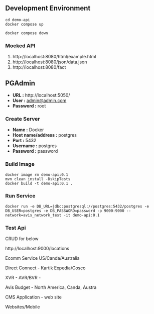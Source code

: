 ## Development Environment
```
cd demo-api
docker compose up

docker compose down
```
### Mocked API
1. http://localhost:8080/html/example.html
2. http://localhost:8080/json/data.json
3. http://localhost:8080/fact

## PGAdmin
* **URL :** http://localhost:5050/
* **User :** admin@admin.com
* **Password :** root

### Create Server
* **Name :** Docker
* **Host name/address :** postgres
* **Port :** 5432
* **Username :** postgres
* **Password :** password

### Build Image
```
docker image rm demo-api:0.1
mvn clean install -DskipTests
docker build -t demo-api:0.1 .
```

### Run Service
```
docker run -e DB_URL=jdbc:postgresql://postgres:5432/postgres -e DB_USER=postgres -e DB_PASSWORD=password -p 9000:9000 --network=avis_network_test -it demo-api:0.1
```
### Test Api
CRUD for below

http://localhost:9000/locations

Ecomm Service
US/Canda/Australia

Direct Connect - Kartik
Expedia/Cosco

XVR - AVR/BVR - 

Avis Budget - North America, Canda, Austra

CMS Application - web site

Websites/Mobile



